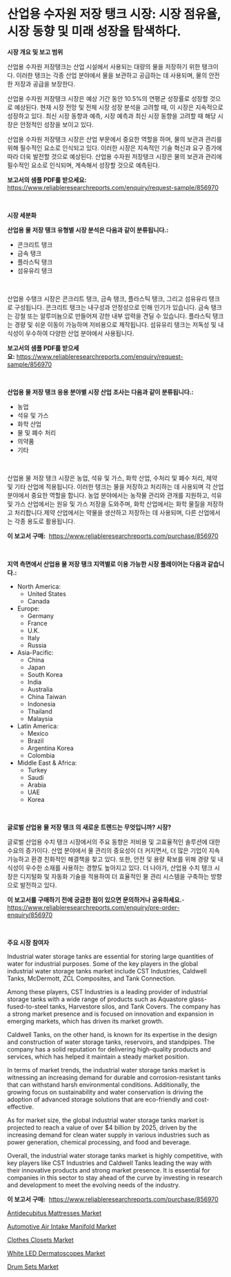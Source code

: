 <p><h1>산업용 수자원 저장 탱크 시장: 시장 점유율, 시장 동향 및 미래 성장을 탐색하다.</h1></p><p><strong>시장 개요 및 보고 범위</strong></p>
<p><p>산업용 수자원 저장탱크는 산업 시설에서 사용되는 대량의 물을 저장하기 위한 탱크이다. 이러한 탱크는 각종 산업 분야에서 물을 보관하고 공급하는 데 사용되며, 물의 안전한 저장과 공급을 보장한다.</p><p>산업용 수자원 저장탱크 시장은 예상 기간 동안 10.5%의 연평균 성장률로 성장할 것으로 예상된다. 현재 시장 전망 및 전체 시장 성장 분석을 고려할 때, 이 시장은 지속적으로 성장하고 있다. 최신 시장 동향과 예측, 시장 예측과 최신 시장 동향을 고려할 때 해당 시장은 안정적인 성장을 보이고 있다.</p><p>산업용 수자원 저장탱크 시장은 산업 부문에서 중요한 역할을 하며, 물의 보관과 관리를 위해 필수적인 요소로 인식되고 있다. 이러한 시장은 지속적인 기술 혁신과 요구 증가에 따라 더욱 발전할 것으로 예상된다. 산업용 수자원 저장탱크 시장은 물의 보관과 관리에 필수적인 요소로 인식되며, 계속해서 성장할 것으로 예측된다.</p></p>
<p><strong>보고서의 샘플 PDF를 받으세요:</strong> <a href="https://www.reliableresearchreports.com/enquiry/request-sample/856970">https://www.reliableresearchreports.com/enquiry/request-sample/856970</a></p>
<p>&nbsp;</p>
<p><strong>시장 세분화</strong></p>
<p><strong>산업용 물 저장 탱크 유형별 시장 분석은 다음과 같이 분류됩니다.:</strong></p>
<p><ul><li>콘크리트 탱크</li><li>금속 탱크</li><li>플라스틱 탱크</li><li>섬유유리 탱크</li></ul></p>
<p>&nbsp;</p>
<p><p>산업용 수탱크 시장은 콘크리트 탱크, 금속 탱크, 플라스틱 탱크, 그리고 섬유유리 탱크로 구성됩니다. 콘크리트 탱크는 내구성과 안정성으로 인해 인기가 있습니다. 금속 탱크는 강철 또는 알루미늄으로 만들어져 강한 내부 압력을 견딜 수 있습니다. 플라스틱 탱크는 경량 및 쉬운 이동이 가능하며 저비용으로 제작됩니다. 섬유유리 탱크는 저독성 및 내식성이 우수하여 다양한 산업 분야에서 사용됩니다.</p></p>
<p><strong>보고서의 샘플 PDF를 받으세요:</strong>&nbsp;<a href="https://www.reliableresearchreports.com/enquiry/request-sample/856970">https://www.reliableresearchreports.com/enquiry/request-sample/856970</a></p>
<p>&nbsp;</p>
<p><strong> 산업용 물 저장 탱크 응용 분야별 시장 산업 조사는 다음과 같이 분류됩니다.:</strong></p>
<p><ul><li>농업</li><li>석유 및 가스</li><li>화학 산업</li><li>물 및 폐수 처리</li><li>의약품</li><li>기타</li></ul></p>
<p>&nbsp;</p>
<p><p>산업용 물 저장 탱크 시장은 농업, 석유 및 가스, 화학 산업, 수처리 및 폐수 처리, 제약 및 기타 산업에 적용됩니다. 이러한 탱크는 물을 저장하고 처리하는 데 사용되며 각 산업 분야에서 중요한 역할을 합니다. 농업 분야에서는 농작물 관리와 관개를 지원하고, 석유 및 가스 산업에서는 원유 및 가스 저장을 도와주며, 화학 산업에서는 화학 물질을 저장하고 처리합니다.제약 산업에서는 약물을 생산하고 저장하는 데 사용되며, 다른 산업에서는 각종 용도로 활용됩니다.</p></p>
<p><strong>이 보고서 구매:</strong>&nbsp; <a href="https://www.reliableresearchreports.com/purchase/856970">https://www.reliableresearchreports.com/purchase/856970</a></p>
<p>&nbsp;</p>
<p><strong>지역 측면에서 산업용 물 저장 탱크 지역별로 이용 가능한 시장 플레이어는 다음과 같습니다.:</strong></p>
<p><ul>
    <li>
        North America:
        <ul>
            <li>United States</li>
            <li>Canada</li>
        </ul>
    </li>
    <li>
        Europe:
        <ul>
            <li>Germany</li>
            <li>France</li>
            <li>U.K.</li>
            <li>Italy</li>
            <li>Russia</li>
        </ul>
    </li>
    <li>
        Asia-Pacific:
        <ul>
            <li>China</li>
            <li>Japan</li>
            <li>South Korea</li>
            <li>India</li>
            <li>Australia</li>
            <li>China Taiwan</li>
            <li>Indonesia</li>
            <li>Thailand</li>
            <li>Malaysia</li>
        </ul>
    </li>
    <li>
        Latin America:
        <ul>
            <li>Mexico</li>
            <li>Brazil</li>
            <li>Argentina Korea</li>
            <li>Colombia</li>
        </ul>
    </li>
    <li>
        Middle East & Africa:
        <ul>
            <li>Turkey</li>
            <li>Saudi</li>
            <li>Arabia</li>
            <li>UAE</li>
            <li>Korea</li>
        </ul>
    </li>
    </ul></p>
<p>&nbsp;</p>
<p><strong>글로벌 산업용 물 저장 탱크 의 새로운 트렌드는 무엇입니까? 시장?</strong></p>
<p><p>글로벌 산업용 수치 탱크 시장에서의 주요 동향은 저비용 및 고효율적인 솔루션에 대한 수요의 증가이다. 산업 분야에서 물 관리의 중요성이 더 커지면서, 더 많은 기업이 지속 가능하고 환경 친화적인 해결책을 찾고 있다. 또한, 안전 및 용량 확보를 위해 경량 및 내식성이 우수한 소재를 사용하는 경향도 높아지고 있다. 더 나아가, 산업용 수치 탱크 시장은 디지털화 및 자동화 기술을 적용하여 더 효율적인 물 관리 시스템을 구축하는 방향으로 발전하고 있다.</p></p>
<p><strong>이 보고서를 구매하기 전에 궁금한 점이 있으면 문의하거나 공유하세요.</strong>- <a href="https://www.reliableresearchreports.com/enquiry/pre-order-enquiry/856970">https://www.reliableresearchreports.com/enquiry/pre-order-enquiry/856970</a></p>
<p>&nbsp;</p>
<p><strong>주요 시장 참여자</strong></p>
<p><p>Industrial water storage tanks are essential for storing large quantities of water for industrial purposes. Some of the key players in the global industrial water storage tanks market include CST Industries, Caldwell Tanks, McDermott, ZCL Composites, and Tank Connection.</p><p>Among these players, CST Industries is a leading provider of industrial storage tanks with a wide range of products such as Aquastore glass-fused-to-steel tanks, Harvestore silos, and Tank Covers. The company has a strong market presence and is focused on innovation and expansion in emerging markets, which has driven its market growth.</p><p>Caldwell Tanks, on the other hand, is known for its expertise in the design and construction of water storage tanks, reservoirs, and standpipes. The company has a solid reputation for delivering high-quality products and services, which has helped it maintain a steady market position.</p><p>In terms of market trends, the industrial water storage tanks market is witnessing an increasing demand for durable and corrosion-resistant tanks that can withstand harsh environmental conditions. Additionally, the growing focus on sustainability and water conservation is driving the adoption of advanced storage solutions that are eco-friendly and cost-effective.</p><p>As for market size, the global industrial water storage tanks market is projected to reach a value of over $4 billion by 2025, driven by the increasing demand for clean water supply in various industries such as power generation, chemical processing, and food and beverage.</p><p>Overall, the industrial water storage tanks market is highly competitive, with key players like CST Industries and Caldwell Tanks leading the way with their innovative products and strong market presence. It is essential for companies in this sector to stay ahead of the curve by investing in research and development to meet the evolving needs of the industry.</p></p>
<p><strong>이 보고서 구매:</strong>&nbsp;&nbsp;<a href="https://www.reliableresearchreports.com/purchase/856970">https://www.reliableresearchreports.com/purchase/856970</a></p>
<p><p><a href="https://issuu.com/reportprime-2/docs/antidecubitus-mattresses-market-size-2030.pptx">Antidecubitus Mattresses Market</a></p><p><a href="https://forested-sushi-9b0.notion.site/Automotive-Air-Intake-Manifold-Market-Research-Report-The-Key-To-Successful-Business-Strategy-Forec-931e304199dd4f32a76f93eb7aed4d1a">Automotive Air Intake Manifold Market</a></p><p><a href="https://github.com/Chiragrp22/Market-Research-Report-List-3/blob/main/clothes-closets-market.md">Clothes Closets Market</a></p><p><a href="https://issuu.com/reportprime-2/docs/white-led-dermatoscopes-market-size-2030.pptx">White LED Dermatoscopes Market</a></p><p><a href="https://github.com/derrinmiltonellis35gcl/Market-Research-Report-List-1/blob/main/drum-sets-market.md">Drum Sets Market</a></p></p>

